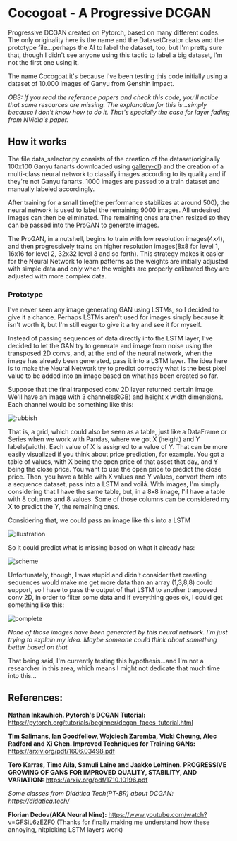 # Cocogoat - A Progressive DCGAN
Progressive DCGAN created on Pytorch, based on many different codes. The only originality here is the name and the DatasetCreator class and the prototype file...perhaps the AI to label the dataset, too, but I'm pretty sure that, though I didn't see anyone using this tactic to label a big dataset, I'm not the first one using it.

The name Cocogoat it's because I've been testing this code initially using a dataset of 10.000 images of Ganyu from Genshin Impact.

*OBS: If you read the reference papers and check this code, you'll notice that some resources are missing. The explanation for this is...simply because I don't know how to do it. That's specially the case for layer fading from NVidia's paper.*

## How it works

The file data_selector.py consists of the creation of the dataset(originally 100x100 Ganyu fanarts downloaded using [gallery-dl](https://github.com/mikf/gallery-dl)) and the creation of a multi-class neural network to classify images according to its quality and if they're not Ganyu fanarts. 1000 images are passed to a train dataset and manually labeled accordingly.

After training for a small time(the performance stabilizes at around 500), the neural network is used to label the remaining 9000 images. All undesired images can then be eliminated. The remaining ones are then resized so they can be passed into the ProGAN to generate images.

The ProGAN, in a nutshell, begins to train with low resolution images(4x4), and then progressively trains on higher resolution images(8x8 for level 1, 16x16 for level 2, 32x32 level 3 and so forth). This strategy makes it easier for the Neural Network to learn patterns as the weights are initially adjusted with simple data and only when the weights are properly calibrated they are adjusted with more complex data.


### Prototype

I've never seen any image generating GAN using LSTMs, so I decided to give it a chance. Perhaps LSTMs aren't used for images simply because it isn't worth it, but I'm still eager to give it a try and see it for myself.

Instead of passing sequences of data directly into the LSTM layer, I've decided to let the GAN try to generate and image from noise using the transposed 2D convs, and, at the end of the neural network, when the image has already been generated, pass it into a LSTM layer. The idea here is to make the Neural Network try to predict correctly what is the best pixel value to be added into an image based on what has been created so far.

Suppose that the final tranposed conv 2D layer returned certain image. We'll have an image with 3 channels(RGB) and height x width dimensions.
Each channel would be something like this:

![rubbish](https://user-images.githubusercontent.com/28028007/148013549-2ae06096-b728-4647-b757-0e4c4a9d5ac8.png)

That is, a grid, which could also be seen as a table, just like a DataFrame or Series when we work with Pandas, where we got X (height) and Y labels(width). Each value of X is assigned to a value of Y. That can be more easily visualized if you think about price prediction, for example. You got a table of values, with X being the open price of that asset that day, and Y being the close price. You want to use the open price to predict the close price. Then, you have a table with X values and Y values, convert them into a sequence dataset, pass into a LSTM and voilá.
With images, I'm simply considering that I have the same table, but, in a 8x8 image, I'll have a table with 8 columns and 8 values. Some of those columns can be considered my X to predict the Y, the remaining ones.

Considering that, we could pass an image like this into a LSTM

![illustration](https://user-images.githubusercontent.com/28028007/148013037-664707cf-75b9-45ca-8bd5-618d84139760.png)

So it could predict what is missing based on what it already has:

![scheme](https://user-images.githubusercontent.com/28028007/148014309-9f8b4bf2-864b-4238-a2fa-fb2a12905d63.png)

Unfortunately, though, I was stupid and didn't consider that creating sequences would make me get more data than an array (1,3,8,8) could support, so I have to pass the output of that LSTM to another tranposed conv 2D, in order to filter some data and if everything goes ok, I could get something like this:

![complete](https://user-images.githubusercontent.com/28028007/148014411-2ea06314-7300-4937-a63b-ad81d6b48a5d.png)

*None of those images have been generated by this neural network. I'm just trying to explain my idea. Maybe someone could think about something better based on that*

That being said, I'm currently testing this hypothesis...and I'm not a researcher in this area, which means I might not dedicate that much time into this...


## References:
**Nathan Inkawhich. Pytorch's DCGAN Tutorial:** https://pytorch.org/tutorials/beginner/dcgan_faces_tutorial.html

**Tim Salimans, Ian Goodfellow, Wojciech Zaremba, Vicki Cheung, Alec Radford and Xi Chen. Improved Techniques for Training GANs:** https://arxiv.org/pdf/1606.03498.pdf

**Tero Karras, Timo Aila, Samuli Laine and Jaakko Lehtinen. PROGRESSIVE GROWING OF GANS FOR IMPROVED QUALITY, STABILITY, AND VARIATION:** https://arxiv.org/pdf/1710.10196.pdf

*Some classes from Didática Tech(PT-BR) about DCGAN: https://didatica.tech/*

**Florian Dedov(AKA Neural Nine):** https://www.youtube.com/watch?v=GFSiL6zEZF0 (Thanks for finally making me understand how these annoying, nitpicking LSTM layers work)
